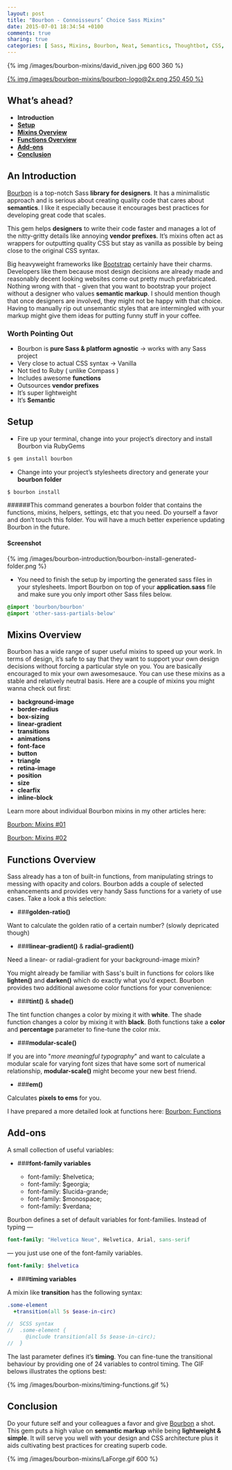 ```yaml
---
layout: post
title: "Bourbon - Connoisseurs’ Choice Sass Mixins" 
date: 2015-07-01 18:34:54 +0100
comments: true
sharing: true
categories: [ Sass, Mixins, Bourbon, Neat, Semantics, Thoughtbot, CSS, Design ] 
---
```


{% img /images/bourbon-mixins/david_niven.jpg 600 360  %}

[{% img /images/bourbon-mixins/bourbon-logo@2x.png  250 450 %}](http://bourbon.io/)

## What’s ahead?

+ **Introduction**
+ [**Setup**](#setup)
+ [**Mixins Overview**](#mixins)
+ [**Functions Overview**](#functions)
+ [**Add-ons**](#addons)
+ [**Conclusion**](#conclusion)

<!--more-->

## An Introduction

[Bourbon](http://bourbon.io) is a top-notch Sass **library for designers**. It has a minimalistic approach and is serious about creating quality code that cares about **semantics**. I like it especially because it encourages best practices for developing great code that scales.

This gem helps **designers** to write their code faster and manages a lot of the nitty-gritty details like annoying **vendor prefixes**. It’s mixins often act as wrappers for outputting quality CSS but stay as vanilla as possible by being close to the original CSS syntax. 

Big heavyweight frameworks like [Bootstrap](http://getbootstrap.com) certainly have their charms. Developers like them because most design decisions are already made and reasonably decent looking websites come out pretty much prefabricated. Nothing wrong with that - given that you want to bootstrap your project without a designer who values **semantic markup**. I should mention though that once designers are involved, they might not be happy with that choice. Having to manually rip out unsemantic styles that are intermingled with your markup might give them ideas for putting funny stuff in your coffee.

### Worth Pointing Out

+ Bourbon is **pure Sass & platform agnostic** -> works with any Sass project 
+ Very close to actual CSS syntax -> Vanilla
+ Not tied to Ruby ( unlike Compass )
+ Includes awesome **functions**
+ Outsources **vendor prefixes**
+ It’s super lightweight
+ It’s **Semantic**

## <a name='setup'></a>Setup

+ Fire up your terminal, change into your project’s directory and install Bourbon via RubyGems

``` bash Terminal
$ gem install bourbon
```

+ Change into your project’s stylesheets directory and generate your **bourbon folder**

``` bash Terminal
$ bourbon install
```

######This command generates a bourbon folder that contains the functions, mixins, helpers, settings, etc that you need. Do yourself a favor and don’t touch this folder. You will have a much better experience updating Bourbon in the future.

#### Screenshot                                                                               

{% img /images/bourbon-introduction/bourbon-install-generated-folder.png %} 

+ You need to finish the setup by importing the generated sass files in your stylesheets. Import Bourbon on top of your **application.sass** file and make sure you only import other Sass files below.

```sass application.sass
@import 'bourbon/bourbon'
@import 'other-sass-partials-below'
```

## <a name='mixins'></a>Mixins Overview

Bourbon has a wide range of super useful mixins to speed up your work. In terms of design, it’s safe to say that they want to support your own design decisions without forcing a particular style on you. You are basically encouraged to mix your own awesomesauce. You can use these mixins as a stable and relatively neutral basis.
Here are a couple of mixins you might wanna check out first:

+ **background-image**
+ **border-radius**
+ **box-sizing**
+ **linear-gradient**
+ **transitions**
+ **animations**
+ **font-face**
+ **button**
+ **triangle**
+ **retina-image**
+ **position**
+ **size**
+ **clearfix**
+ **inline-block**

Learn more about individual Bourbon mixins in my other articles here: 

<a href="{{ root_url }}/blog/2015/07/05/bourbon-mixins/">Bourbon: Mixins #01</a>

<a href="{{ root_url }}/blog/2015/07/10/bourbon-mixins-02/">Bourbon: Mixins #02</a>

## <a name='functions'></a>Functions Overview

Sass already has a ton of built-in functions, from manipulating strings to messing with opacity and colors. Bourbon adds a couple of selected enhancements and provides very handy Sass functions for a variety of use cases. Take a look a this selection:
 
+ ###**golden-ratio()**

Want to calculate the golden ratio of a certain number? (slowly depricated though)

+ ###**linear-gradient()** & **radial-gradient()** 

Need a linear- or radial-gradient for your background-image mixin?


You might already be familiar with Sass's built in functions for colors like **lighten()** and **darken()** which do exactly what you'd expect.
Bourbon provides two additional awesome color functions for your convenience:

+ ###**tint()** & **shade()**

The tint function changes a color by mixing it with **white**.
The shade function changes a color by mixing it with **black**.
Both functions take a **color** and **percentage** parameter to fine-tune the color mix.

+ ###**modular-scale()**

If you are into "*more meaningful typography*" and want to calculate a modular scale for varying font sizes that have some sort of numerical relationship, **modular-scale()** might become your new best friend.

+ ###**em()**

Calculates **pixels to ems** for you.

I have prepared a more detailed look at functions here: 
<a href="{{ root_url }}/blog/2014/01/29/bourbon-functions/">Bourbon: Functions</a>

## <a name='addons'></a>Add-ons

A small collection of useful variables:

+ ###**font-family variables**

  + font-family: $helvetica;
  + font-family: $georgia;
  + font-family: $lucida-grande;
  + font-family: $monospace;
  + font-family: $verdana;

Bourbon defines a set of default variables for font-families.
Instead of typing —

``` sass traditional way of defining fonts
font-family: "Helvetica Neue", Helvetica, Arial, sans-serif
```

— you just use one of the font-family variables.

``` sass font-family variable
font-family: $helvetica
```

+ ###**timing variables**

A mixin like **transition** has the following syntax:

``` sass
.some-element
  +transition(all 5s $ease-in-circ)

//  SCSS syntax
//  .some-element {
      @include transition(all 5s $ease-in-circ);
//  }
```

The last parameter defines it’s **timing**. You can fine-tune the transitional behaviour by providing one of 24 variables to control timing. The GIF belows illustrates the options best:

{% img /images/bourbon-mixins/timing-functions.gif %}

## <a name='conclusion'></a>Conclusion

Do your future self and your colleagues a favor and give [Bourbon](http://bourbon.io) a shot. This gem puts a high value on **semantic markup** while being **lightweight & simple**. It will serve you well with your design and CSS architecture plus it aids cultivating best practices for creating superb code. 

{% img /images/bourbon-mixins/LaForge.gif 600 %}
